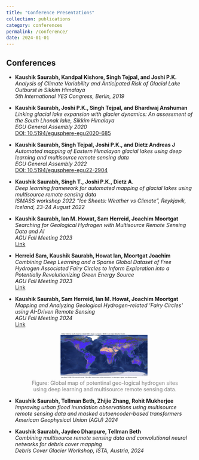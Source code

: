 ```yaml
---
title: "Conference Presentations"
collection: publications
category: conferences
permalink: /conference/
date: 2024-01-01
---
```


## Conferences

- **Kaushik Saurabh, Kandpal Kishore, Singh Tejpal, and Joshi P.K.**  
  *Analysis of Climate Variability and Anticipated Risk of Glacial Lake Outburst in Sikkim Himalaya*  
  *5th International YES Congress, Berlin, 2019*

- **Kaushik Saurabh, Joshi P.K., Singh Tejpal, and Bhardwaj Anshuman**  
  *Linking glacial lake expansion with glacier dynamics: An assessment of the South Lhonak lake, Sikkim Himalaya*  
  *EGU General Assembly 2020*  
  [DOI: 10.5194/egusphere-egu2020-685](https://doi.org/10.5194/egusphere-egu2020-685)

- **Kaushik Saurabh, Singh Tejpal, Joshi P.K., and Dietz Andreas J**  
  *Automated mapping of Eastern Himalayan glacial lakes using deep learning and multisource remote sensing data*  
  *EGU General Assembly 2022*  
  [DOI: 10.5194/egusphere-egu22-2904](https://doi.org/10.5194/egusphere-egu22-2904)

- **Kaushik Saurabh, Singh T., Joshi P.K., Dietz A.**  
  *Deep learning framework for automated mapping of glacial lakes using multisource remote sensing data*  
  *ISMASS workshop 2022 “Ice Sheets: Weather vs Climate”, Reykjavík, Iceland, 23-24 August 2022*

- **Kaushik Saurabh, Ian M. Howat, Sam Herreid, Joachim Moortgat**  
  *Searching for Geological Hydrogen with Multisource Remote Sensing Data and AI*  
  *AGU Fall Meeting 2023*  
  [Link](https://agu.confex.com/agu/fm23/meetingapp.cgi/Paper/1312027)

- **Herreid Sam, Kaushik Saurabh, Howat Ian, Moortgat Joachim**  
  *Combining Deep Learning and a Sparse Global Dataset of Free Hydrogen Associated Fairy Circles to Inform Exploration into a Potentially Revolutionizing Green Energy Source*  
  *AGU Fall Meeting 2023*  
  [Link](https://agu.confex.com/agu/fm23/meetingapp.cgi/Paper/1317142)

- **Kaushik Saurabh, Sam Herreid, Ian M. Howat, Joachim Moortgat**  
  *Mapping and Analyzing Geological Hydrogen-related 'Fairy Circles' using AI-Driven Remote Sensing*  
  *AGU Fall Meeting 2024*  
  [Link](https://agu.confex.com/agu/agu24/meetingapp.cgi/Paper/1591053)

  <figure style="text-align: center;">
    <img src="../images/AGU1.png" alt="Landslide Susceptibility Assessment" style="width: 60%;">
    <figcaption style="font-size: 14px; color: gray;">
        Figure: Global map of potentinal geo-logical hydrogen sites using deep learning and multisource remote sensing data.
    </figcaption>
</figure>


- **Kaushik Saurabh, Tellman Beth, Zhijie Zhang, Rohit Mukherjee**  
  *Improving urban flood inundation observations using multisource remote sensing data and masked autoencoder-based transformers*  
  *American Geophysical Union (AGU) 2024*

- **Kaushik Saurabh, Jaydeo Dharpure, Tellman Beth**  
  *Combining multisource remote sensing data and convolutional neural networks for debris cover mapping*  
  *Debris Cover Glacier Workshop, ISTA, Austria, 2024*
